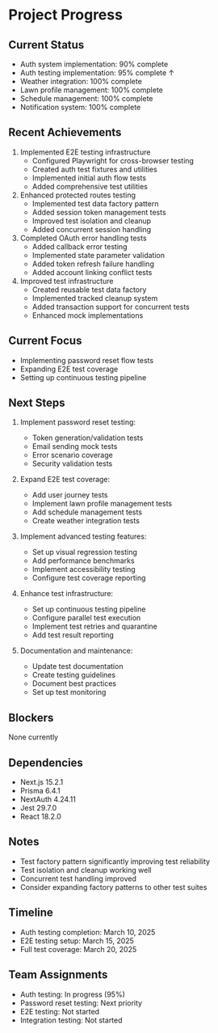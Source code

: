 # Project Progress

## Current Status
- Auth system implementation: 90% complete
- Auth testing implementation: 95% complete ↑
- Weather integration: 100% complete
- Lawn profile management: 100% complete
- Schedule management: 100% complete
- Notification system: 100% complete

## Recent Achievements
1. Implemented E2E testing infrastructure
   - Configured Playwright for cross-browser testing
   - Created auth test fixtures and utilities
   - Implemented initial auth flow tests
   - Added comprehensive test utilities
2. Enhanced protected routes testing
   - Implemented test data factory pattern
   - Added session token management tests
   - Improved test isolation and cleanup
   - Added concurrent session handling
3. Completed OAuth error handling tests
   - Added callback error testing
   - Implemented state parameter validation
   - Added token refresh failure handling
   - Added account linking conflict tests
4. Improved test infrastructure
   - Created reusable test data factory
   - Implemented tracked cleanup system
   - Added transaction support for concurrent tests
   - Enhanced mock implementations

## Current Focus
- Implementing password reset flow tests
- Expanding E2E test coverage
- Setting up continuous testing pipeline

## Next Steps
1. Implement password reset testing:
   - Token generation/validation tests
   - Email sending mock tests
   - Error scenario coverage
   - Security validation tests

2. Expand E2E test coverage:
   - Add user journey tests
   - Implement lawn profile management tests
   - Add schedule management tests
   - Create weather integration tests

3. Implement advanced testing features:
   - Set up visual regression testing
   - Add performance benchmarks
   - Implement accessibility testing
   - Configure test coverage reporting

4. Enhance test infrastructure:
   - Set up continuous testing pipeline
   - Configure parallel test execution
   - Implement test retries and quarantine
   - Add test result reporting

5. Documentation and maintenance:
   - Update test documentation
   - Create testing guidelines
   - Document best practices
   - Set up test monitoring

## Blockers
None currently

## Dependencies
- Next.js 15.2.1
- Prisma 6.4.1
- NextAuth 4.24.11
- Jest 29.7.0
- React 18.2.0

## Notes
- Test factory pattern significantly improving test reliability
- Test isolation and cleanup working well
- Concurrent test handling improved
- Consider expanding factory patterns to other test suites

## Timeline
- Auth testing completion: March 10, 2025
- E2E testing setup: March 15, 2025
- Full test coverage: March 20, 2025

## Team Assignments
- Auth testing: In progress (95%)
- Password reset testing: Next priority
- E2E testing: Not started
- Integration testing: Not started